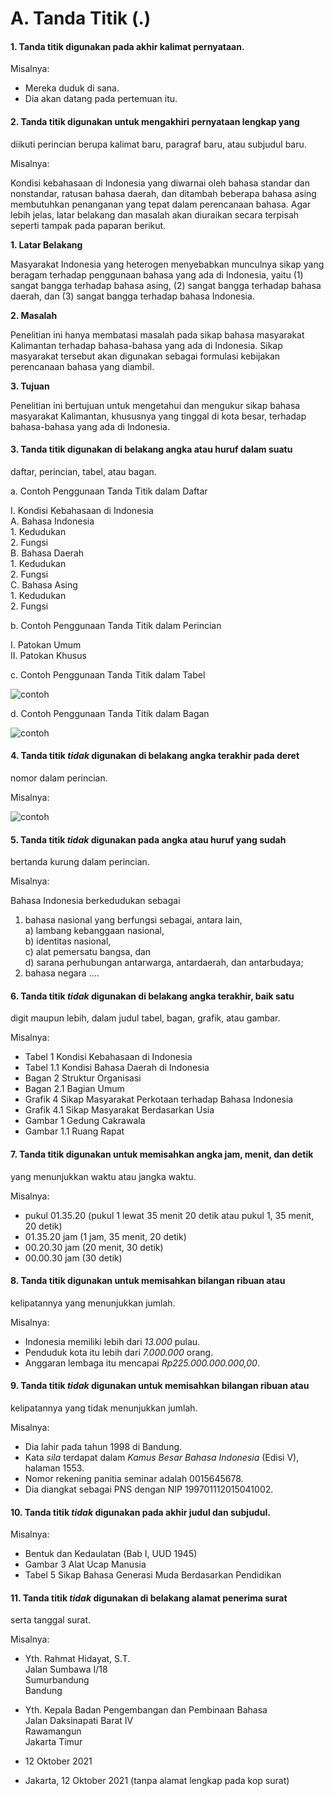 # A. Tanda Titik (.)

#### 1\. Tanda titik digunakan pada akhir kalimat pernyataan.

Misalnya:

  * Mereka duduk di sana.
  * Dia akan datang pada pertemuan itu.

#### 2\. Tanda titik digunakan untuk mengakhiri pernyataan lengkap yang
diikuti perincian berupa kalimat baru, paragraf baru, atau subjudul baru.

Misalnya:

Kondisi kebahasaan di Indonesia yang diwarnai oleh bahasa standar dan
nonstandar, ratusan bahasa daerah, dan ditambah beberapa bahasa asing
membutuhkan penanganan yang tepat dalam perencanaan bahasa. Agar lebih jelas,
latar belakang dan masalah akan diuraikan secara terpisah seperti tampak pada
paparan berikut.

**1\. Latar Belakang**

Masyarakat Indonesia yang heterogen menyebabkan munculnya sikap yang beragam
terhadap penggunaan bahasa yang ada di Indonesia, yaitu (1) sangat bangga
terhadap bahasa asing, (2) sangat bangga terhadap bahasa daerah, dan (3)
sangat bangga terhadap bahasa Indonesia.

**2\. Masalah**

Penelitian ini hanya membatasi masalah pada sikap bahasa masyarakat Kalimantan
terhadap bahasa-bahasa yang ada di Indonesia. Sikap masyarakat tersebut akan
digunakan sebagai formulasi kebijakan perencanaan bahasa yang diambil.

**3\. Tujuan**

Penelitian ini bertujuan untuk mengetahui dan mengukur sikap bahasa masyarakat
Kalimantan, khususnya yang tinggal di kota besar, terhadap bahasa-bahasa yang
ada di Indonesia.

#### 3\. Tanda titik digunakan di belakang angka atau huruf dalam suatu
daftar, perincian, tabel, atau bagan.

a. Contoh Penggunaan Tanda Titik dalam Daftar

I. Kondisi Kebahasaan di Indonesia  
A. Bahasa Indonesia  
1\. Kedudukan  
2\. Fungsi  
B. Bahasa Daerah  
1\. Kedudukan  
2\. Fungsi  
C. Bahasa Asing  
1\. Kedudukan  
2\. Fungsi

b. Contoh Penggunaan Tanda Titik dalam Perincian

I. Patokan Umum  
II. Patokan Khusus

c. Contoh Penggunaan Tanda Titik dalam Tabel

![contoh](../../../assets/contoh-penggunaan-tanda-baca-titik-a3-c.png)

d. Contoh Penggunaan Tanda Titik dalam Bagan

![contoh](../../../assets/contoh-penggunaan-tanda-baca-titik-a3.png)

#### 4\. Tanda titik _tidak_ digunakan di belakang angka terakhir pada deret
nomor dalam perincian.

Misalnya:

![contoh](../../../assets/contoh-penggunaan-tanda-baca-titik-a4.png)

#### 5\. Tanda titik _tidak_ digunakan pada angka atau huruf yang sudah
bertanda kurung dalam perincian.

Misalnya:

Bahasa Indonesia berkedudukan sebagai  
1) bahasa nasional yang berfungsi sebagai, antara lain,  
a) lambang kebanggaan nasional,  
b) identitas nasional,  
c) alat pemersatu bangsa, dan  
d) sarana perhubungan antarwarga, antardaerah, dan antarbudaya;  
2) bahasa negara ....

#### 6\. Tanda titik _tidak_ digunakan di belakang angka terakhir, baik satu
digit maupun lebih, dalam judul tabel, bagan, grafik, atau gambar.

Misalnya:

  * Tabel 1 Kondisi Kebahasaan di Indonesia
  * Tabel 1.1 Kondisi Bahasa Daerah di Indonesia
  * Bagan 2 Struktur Organisasi
  * Bagan 2.1 Bagian Umum
  * Grafik 4 Sikap Masyarakat Perkotaan terhadap Bahasa Indonesia
  * Grafik 4.1 Sikap Masyarakat Berdasarkan Usia
  * Gambar 1 Gedung Cakrawala
  * Gambar 1.1 Ruang Rapat

#### 7\. Tanda titik digunakan untuk memisahkan angka jam, menit, dan detik
yang menunjukkan waktu atau jangka waktu.

Misalnya:

  * pukul 01.35.20 (pukul 1 lewat 35 menit 20 detik atau pukul 1, 35 menit, 20 detik)
  * 01.35.20 jam (1 jam, 35 menit, 20 detik)
  * 00.20.30 jam (20 menit, 30 detik)
  * 00.00.30 jam (30 detik)

#### 8\. Tanda titik digunakan untuk memisahkan bilangan ribuan atau
kelipatannya yang menunjukkan jumlah.

Misalnya:

  * Indonesia memiliki lebih dari _13.000_ pulau.
  * Penduduk kota itu lebih dari _7.000.000_ orang.
  * Anggaran lembaga itu mencapai _Rp225.000.000.000,00_.

#### 9\. Tanda titik _tidak_ digunakan untuk memisahkan bilangan ribuan atau
kelipatannya yang tidak menunjukkan jumlah.

Misalnya:

  * Dia lahir pada tahun 1998 di Bandung.
  * Kata _sila_ terdapat dalam _Kamus Besar Bahasa Indonesia_ (Edisi V), halaman 1553.
  * Nomor rekening panitia seminar adalah 0015645678.
  * Dia diangkat sebagai PNS dengan NIP 199701112015041002.

#### 10\. Tanda titik _tidak_ digunakan pada akhir judul dan subjudul.

Misalnya:

  * Bentuk dan Kedaulatan (Bab I, UUD 1945)
  * Gambar 3 Alat Ucap Manusia
  * Tabel 5 Sikap Bahasa Generasi Muda Berdasarkan Pendidikan

#### 11\. Tanda titik _tidak_ digunakan di belakang alamat penerima surat
serta tanggal surat.

Misalnya:

  * Yth. Rahmat Hidayat, S.T.  
Jalan Sumbawa I/18  
Sumurbandung  
Bandung

  * Yth. Kepala Badan Pengembangan dan Pembinaan Bahasa  
Jalan Daksinapati Barat IV  
Rawamangun  
Jakarta Timur

  * 12 Oktober 2021

  * Jakarta, 12 Oktober 2021 (tanpa alamat lengkap pada kop surat)